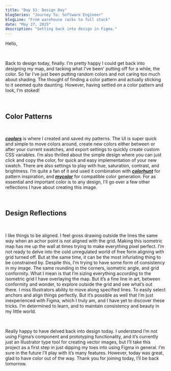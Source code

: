 ```yaml
---
title: "Day 51: Design Day"
blogSeries: "Journey To: Software Engineer"
blogLine: "From warehouse racks to full stack"
date: "May 27, 2025"
description: "Getting back into design in Figma."
---
```


Hello,

<br>

Back to design today, finally. I’m pretty happy I could get back into designing my map, and tacking what I've been' putting off for a while, the color. So far I’ve just been putting random colors and not caring too much about shading. The thought of finding a color pattern and actually sticking to it seemed quite daunting. However, having settled on a color pattern and look, I’m stoked!

<br>

## Color Patterns

<br>

**_[coolors](https://coolors.co)_** is where I created and saved my patterns. The UI is super quick and simple to move colors around, create new colors either between or after your current swatches, and export settings to quickly create custom CSS variables. I’m also thrilled about the simple design where you can just click and copy the color, for quick and easy implementation of your new swatch. There are also settings to play with hue, saturation, contrast, and brightness. I’m quite a fan of it and used it combination with **_[colorhunt](https://colorhunt.co/)_** for pattern inspiration, and **_[mycolor](https://mycolor.space/)_** for compatible color generation. For as essential and important color is to any design, I’ll go over a few other reflections I have about creating this image.

<br>

## Design Reflections

<br>

I like things to be aligned. I feel gross drawing outside the lines the same way when an achor point is not aligned with the grid. Making this isometric map has me up the wall at times trying to make everything pixel perfect. I’m not ready to delve into the cold unregulated world of free form aligning with grid turned off. But at the same time, it can be the most infuriating thing to be constrained by. Despite this, I’m trying to have some form of consistency in my image. The same rounding in the corners, isometric angle, and grid conformity. What I mean is that I’m sizing everything according to the isometric grid I have overlaying the map. But it’s a fine line in art, between conformity and wonder, to explore outside the grid and see what’s out there. I miss Illustrators ability to move along specified lines. To easily select anchors and align things perfectly. But it’s possible as well that I’m just inexperienced with Figma, which I truly am, and I have yet to discover these tricks. I’m determined to learn, and to maintain consistency and beauty in my little world.

<br>

Really happy to have delved back into design today. I understand I’m not using Figma’s component and prototyping functionality, and it’s currently just an Illustrator type tool for creating vector images, but I’ll take this project as a first step in just dipping my toes into using Figma in general. I’m sure in the future I’ll play with it’s many features. However, today was great, glad to have color out of the way. Thank you for joining today, I’ll be back tomorrow.
